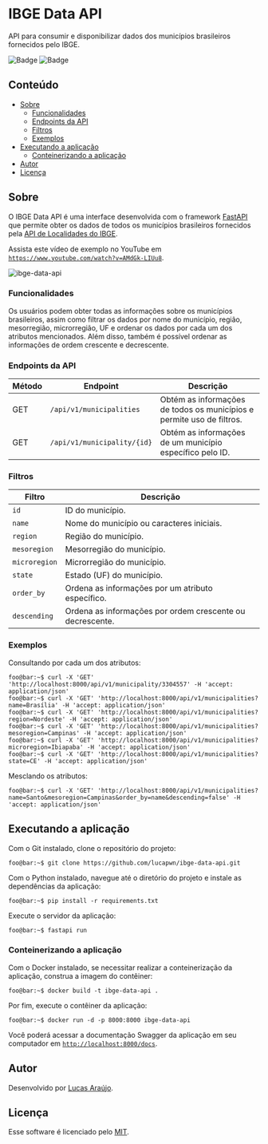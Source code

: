 # IBGE Data API

API para consumir e disponibilizar dados dos municípios brasileiros fornecidos pelo IBGE.

![Badge](https://img.shields.io/static/v1?label=license&message=MIT&color=1E90FF)
![Badge](https://img.shields.io/static/v1?label=build&message=passing&color=00d110)

## Conteúdo

- [Sobre](#sobre)
  - [Funcionalidades](#funcionalidades)
  - [Endpoints da API](#endpoints-da-api)
  - [Filtros](#filtros)
  - [Exemplos](#exemplos)
- [Executando a aplicação](#executando-a-aplicação)
  - [Conteinerizando a aplicação](#conteinerizando-a-aplicação)
- [Autor](#autor)
- [Licença](#licença)

## Sobre

O IBGE Data API é uma interface desenvolvida com o framework [FastAPI](https://fastapi.tiangolo.com/) que permite obter os dados de todos os municípios brasileiros fornecidos pela [API de Localidades do IBGE](https://servicodados.ibge.gov.br/api/docs/localidades#api-Municipios-municipiosGet).

Assista este vídeo de exemplo no YouTube em [```https://www.youtube.com/watch?v=AMdGk-LIUu8```](https://www.youtube.com/watch?v=AMdGk-LIUu8).

![ibge-data-api](https://github.com/lucapwn/ibge-data-api/assets/58787069/f1b2c95f-3242-4a21-9c48-634b8a391fd8)

### Funcionalidades

Os usuários podem obter todas as informações sobre os municípios brasileiros, assim como filtrar os dados por nome do município, região, mesorregião, microrregião, UF e ordenar os dados por cada um dos atributos mencionados. Além disso, também é possível ordenar as informações de ordem crescente e decrescente.

### Endpoints da API

Método | Endpoint                        | Descrição
-------|---------------------------------|--------------------------------------------------------------------------------------------------------------------------------
GET    | ```/api/v1/municipalities```    | Obtém as informações de todos os municípios e permite uso de filtros.
GET    | ```/api/v1/municipality/{id}``` | Obtém as informações de um município específico pelo ID.

### Filtros

Filtro            | Descrição
------------------|---------------------------------------------------------
```id```          | ID do município.
```name```        | Nome do município ou caracteres iniciais.
```region```      | Região do município.
```mesoregion```  | Mesorregião do município.
```microregion``` | Microrregião do município.
```state```       | Estado (UF) do município.
```order_by```    | Ordena as informações por um atributo específico.
```descending```  | Ordena as informações por ordem crescente ou decrescente.

### Exemplos

Consultando por cada um dos atributos:

~~~console
foo@bar:~$ curl -X 'GET' 'http://localhost:8000/api/v1/municipality/3304557' -H 'accept: application/json'
foo@bar:~$ curl -X 'GET' 'http://localhost:8000/api/v1/municipalities?name=Brasília' -H 'accept: application/json'
foo@bar:~$ curl -X 'GET' 'http://localhost:8000/api/v1/municipalities?region=Nordeste' -H 'accept: application/json'
foo@bar:~$ curl -X 'GET' 'http://localhost:8000/api/v1/municipalities?mesoregion=Campinas' -H 'accept: application/json'
foo@bar:~$ curl -X 'GET' 'http://localhost:8000/api/v1/municipalities?microregion=Ibiapaba' -H 'accept: application/json'
foo@bar:~$ curl -X 'GET' 'http://localhost:8000/api/v1/municipalities?state=CE' -H 'accept: application/json'
~~~

Mesclando os atributos:

~~~console
foo@bar:~$ curl -X 'GET' 'http://localhost:8000/api/v1/municipalities?name=Santo&mesoregion=Campinas&order_by=name&descending=false' -H 'accept: application/json'
~~~

## Executando a aplicação

Com o Git instalado, clone o repositório do projeto:

~~~console
foo@bar:~$ git clone https://github.com/lucapwn/ibge-data-api.git
~~~

Com o Python instalado, navegue até o diretório do projeto e instale as dependências da aplicação:

~~~console
foo@bar:~$ pip install -r requirements.txt
~~~

Execute o servidor da aplicação:

~~~console
foo@bar:~$ fastapi run
~~~

### Conteinerizando a aplicação

Com o Docker instalado, se necessitar realizar a conteinerização da aplicação, construa a imagem do contêiner:

~~~console
foo@bar:~$ docker build -t ibge-data-api .
~~~

Por fim, execute o contêiner da aplicação:

~~~console
foo@bar:~$ docker run -d -p 8000:8000 ibge-data-api
~~~

Você poderá acessar a documentação Swagger da aplicação em seu computador em [```http://localhost:8000/docs```](http://localhost:8000/docs).

## Autor

Desenvolvido por [Lucas Araújo](https://github.com/lucapwn).

## Licença

Esse software é licenciado pelo [MIT](https://choosealicense.com/licenses/mit/).
